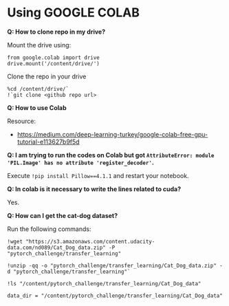 
# Using GOOGLE COLAB

**Q: How to clone repo in my drive?**

  Mount the drive using:

    from google.colab import drive
    drive.mount('/content/drive/')

  Clone the repo in your drive

    %cd /content/drive/`
    !`git clone <github repo url>


**Q: How to use Colab**

  Resource:
-    https://medium.com/deep-learning-turkey/google-colab-free-gpu-tutorial-e113627b9f5d


**Q: I am trying to run the codes on Colab but got `AttributeError: module 'PIL.Image' has no attribute 'register_decoder'`.**

  Execute `!pip install Pillow==4.1.1` and restart your notebook.


**Q: In colab is it necessary to write the lines related to cuda?**

  Yes.


**Q: How can I get the cat-dog dataset?**

  Run the following commands:

    !wget "https://s3.amazonaws.com/content.udacity-data.com/nd089/Cat_Dog_data.zip" -P "pytorch_challenge/transfer_learning"

    !unzip -qq -o "pytorch_challenge/transfer_learning/Cat_Dog_data.zip" -d "pytorch_challenge/transfer_learning"`

    !ls "/content/pytorch_challenge/transfer_learning/Cat_Dog_data"

    data_dir = "/content/pytorch_challenge/transfer_learning/Cat_Dog_data"
